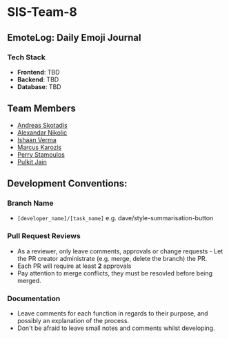 # SIS-Team-8

## EmoteLog: Daily Emoji Journal

### Tech Stack
* **Frontend**: TBD
* **Backend**: TBD
* **Database**: TBD

## Team Members
* [Andreas Skotadis](https://linkedin.com/in/andreas-skotadis/)
* [Alexandar Nikolic](https://www.linkedin.com/in/{insert-here})
* [Ishaan Verma](https://www.linkedin.com/in/ishaan-verma-uts)
* [Marcus Karozis](https://linkedin.com/in/marcus-karozis)
* [Perry Stamoulos](https://www.linkedin.com/in/perry-stamoulos-5b6b5b1a3)
* [Pulkit Jain](https://www.linkedin.com/in/pulkit-jain-11592761)

## Development Conventions:

### Branch Name

* `[developer_name]/[task_name]` e.g. dave/style-summarisation-button

### Pull Request Reviews

* As a reviewer, only leave comments, approvals or change requests - Let the PR creator administrate (e.g. merge, delete the branch) the PR.
* Each PR will require at least **2** approvals
* Pay attention to merge conflicts, they must be resovled before being merged.

### Documentation

* Leave comments for each function in regards to their purpose, and possibly an explanation of the process.
* Don't be afraid to leave small notes and comments whilst developing.
